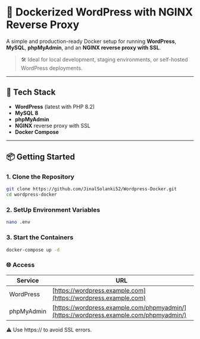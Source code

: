 # 🚀 Dockerized WordPress with NGINX Reverse Proxy

A simple and production-ready Docker setup for running **WordPress**, **MySQL**, **phpMyAdmin**, and an **NGINX reverse proxy with SSL**.

> 🛠️ Ideal for local development, staging environments, or self-hosted WordPress deployments.

---

## 🧱 Tech Stack

- **WordPress** (latest with PHP 8.2)
- **MySQL 8**
- **phpMyAdmin**
- **NGINX** reverse proxy with SSL
- **Docker Compose**

---

## 📦 Getting Started

### 1. Clone the Repository

```bash
git clone https://github.com/JinalSolanki52/Wordpress-Docker.git
cd wordpress-docker
```

### 2. SetUp Environment Variables

```bash
nano .env
```

### 3. Start the Containers

```bash
docker-compose up -d
```

### 🌐 Access

| Service    | URL                                                                          |
| ---------- | ---------------------------------------------------------------------------- |
| WordPress  | [https://wordpress.example.com](https://wordpress.example.com)                         |
| phpMyAdmin | [https://wordpress.example.com/phpmyadmin/](https://wordpress.example.com/phpmyadmin/) |

⚠️ Use https:// to avoid SSL errors.
